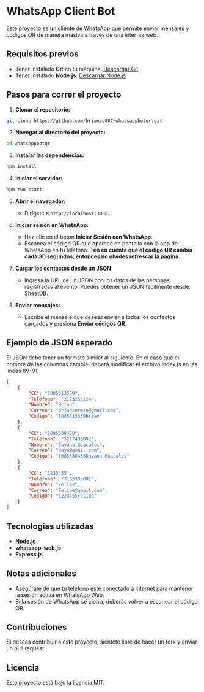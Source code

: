 
# WhatsApp Client Bot

Este proyecto es un cliente de WhatsApp que permite enviar mensajes y códigos QR de manera masiva a través de una interfaz web.

## Requisitos previos

- Tener instalado **Git** en tu máquina. [Descargar Git](https://git-scm.com/)
- Tener instalado **Node.js**. [Descargar Node.js](https://nodejs.org/)

## Pasos para correr el proyecto

1. **Clonar el repositorio:**

```bash
git clone https://github.com/brianco007/whatsappbotqr.git
```

2. **Navegar al directorio del proyecto:**

```bash
cd whatsappbotqr
```

3. **Instalar las dependencias:**

```bash
npm install
```

4. **Iniciar el servidor:**

```bash
npm run start
```

5. **Abrir el navegador:**

   - Dirígete a `http://localhost:3000`.

6. **Iniciar sesión en WhatsApp:**

   - Haz clic en el botón **Iniciar Sesión con WhatsApp**.
   - Escanea el código QR que aparece en pantalla con la app de WhatsApp en tu teléfono.
   **Ten en cuenta que el código QR cambia cada 30 segundos, entonces no olvides refrescar la página.**

7. **Cargar los contactos desde un JSON:**

   - Ingresa la URL de un JSON con los datos de las personas registradas al evento. Puedes obtener un JSON fácilmente desde [SheetDB](https://sheetdb.io/).

8. **Enviar mensajes:**

   - Escribe el mensaje que deseas enviar a todos los contactos cargados y presiona **Enviar códigos QR**.

## Ejemplo de JSON esperado

El JSON debe tener un formato similar al siguiente. En el caso que el nombre de las columnas cambie, deberá modificar el archivo index.js en lás líneas 89-91.

```json
[
    {
        "CC": "1085313559",
        "Teléfono": "3173253124",
        "Nombre": "Brian",
        "Correo": "briancormin@gmail.com",
        "Código": "1085313559Brian"
    },
    {
        "CC": "1085338458",
        "Teléfono": "3212486892",
        "Nombre": "Dayana Guacales",
        "Correo": "daya@gmail.com",
        "Código": "1085338458Dayana Guacales"
    },
    {
        "CC": "1223455",
        "Teléfono": "3153303801",
        "Nombre": "Felipe",
        "Correo": "Felipe@gmail.com",
        "Código": "1223455Felipe"
    }
]
```

## Tecnologías utilizadas

- **Node.js**
- **whatsapp-web.js**
- **Express.js**

## Notas adicionales

- Asegúrate de que tu teléfono esté conectado a internet para mantener la sesión activa en WhatsApp Web.
- Si la sesión de WhatsApp se cierra, deberás volver a escanear el código QR.

## Contribuciones

Si deseas contribuir a este proyecto, siéntete libre de hacer un fork y enviar un pull request.

## Licencia

Este proyecto está bajo la licencia MIT.
